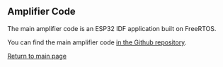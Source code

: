 ## Amplifier Code

The main amplifier code is an ESP32 IDF application built on FreeRTOS. 

You can find the main amplifier code [in the Github repository](https://github.com/duanestorey/hifi-amp/).

[Return to main page](/)